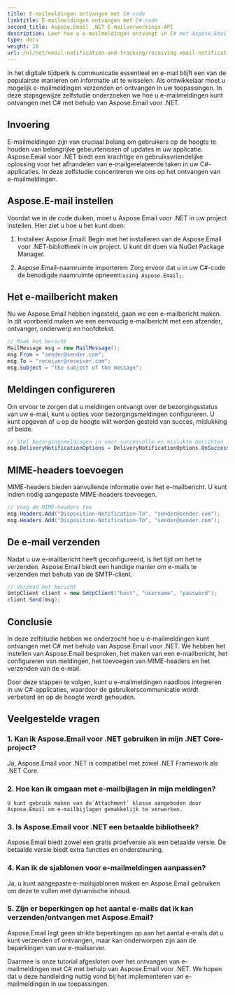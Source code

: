 ```yaml
---
title: E-mailmeldingen ontvangen met C#-code
linktitle: E-mailmeldingen ontvangen met C#-code
second_title: Aspose.Email .NET E-mailverwerkings-API
description: Leer hoe u e-mailmeldingen ontvangt in C# met Aspose.Email voor .NET. Efficiënt codevoorbeeld verstrekt.
type: docs
weight: 10
url: /nl/net/email-notification-and-tracking/receiving-email-notifications-with-csharp-code/
---
```



In het digitale tijdperk is communicatie essentieel en e-mail blijft een van de populairste manieren om informatie uit te wisselen. Als ontwikkelaar moet u mogelijk e-mailmeldingen verzenden en ontvangen in uw toepassingen. In deze stapsgewijze zelfstudie onderzoeken we hoe u e-mailmeldingen kunt ontvangen met C# met behulp van Aspose.Email voor .NET.

## Invoering

E-mailmeldingen zijn van cruciaal belang om gebruikers op de hoogte te houden van belangrijke gebeurtenissen of updates in uw applicatie. Aspose.Email voor .NET biedt een krachtige en gebruiksvriendelijke oplossing voor het afhandelen van e-mailgerelateerde taken in uw C#-applicaties. In deze zelfstudie concentreren we ons op het ontvangen van e-mailmeldingen.

## Aspose.E-mail instellen

Voordat we in de code duiken, moet u Aspose.Email voor .NET in uw project instellen. Hier ziet u hoe u het kunt doen:

1. Installeer Aspose.Email: Begin met het installeren van de Aspose.Email voor .NET-bibliotheek in uw project. U kunt dit doen via NuGet Package Manager.

2.  Aspose.Email-naamruimte importeren: Zorg ervoor dat u in uw C#-code de benodigde naamruimte opneemt:`using Aspose.Email;`.

## Het e-mailbericht maken

Nu we Aspose.Email hebben ingesteld, gaan we een e-mailbericht maken. In dit voorbeeld maken we een eenvoudig e-mailbericht met een afzender, ontvanger, onderwerp en hoofdtekst.

```csharp
// Maak het bericht
MailMessage msg = new MailMessage();
msg.From = "sender@sender.com";
msg.To = "receiver@receiver.com";
msg.Subject = "the subject of the message";
```

## Meldingen configureren

Om ervoor te zorgen dat u meldingen ontvangt over de bezorgingsstatus van uw e-mail, kunt u opties voor bezorgingsmeldingen configureren. U kunt opgeven of u op de hoogte wilt worden gesteld van succes, mislukking of beide.

```csharp
// Stel bezorgingsmeldingen in voor succesvolle en mislukte berichten
msg.DeliveryNotificationOptions = DeliveryNotificationOptions.OnSuccess | DeliveryNotificationOptions.OnFailure;
```

## MIME-headers toevoegen

MIME-headers bieden aanvullende informatie over het e-mailbericht. U kunt indien nodig aangepaste MIME-headers toevoegen.

```csharp
// Voeg de MIME-headers toe
msg.Headers.Add("Disposition-Notification-To", "sender@sender.com");
msg.Headers.Add("Disposition-Notification-To", "sender@sender.com");
```

## De e-mail verzenden

Nadat u uw e-mailbericht heeft geconfigureerd, is het tijd om het te verzenden. Aspose.Email biedt een handige manier om e-mails te verzenden met behulp van de SMTP-client.

```csharp
// Verzend het bericht
SmtpClient client = new SmtpClient("host", "username", "password");
client.Send(msg);
```

## Conclusie

In deze zelfstudie hebben we onderzocht hoe u e-mailmeldingen kunt ontvangen met C# met behulp van Aspose.Email voor .NET. We hebben het instellen van Aspose.Email besproken, het maken van een e-mailbericht, het configureren van meldingen, het toevoegen van MIME-headers en het verzenden van de e-mail.

Door deze stappen te volgen, kunt u e-mailmeldingen naadloos integreren in uw C#-applicaties, waardoor de gebruikerscommunicatie wordt verbeterd en op de hoogte wordt gehouden.

## Veelgestelde vragen

### 1. Kan ik Aspose.Email voor .NET gebruiken in mijn .NET Core-project?
   Ja, Aspose.Email voor .NET is compatibel met zowel .NET Framework als .NET Core.

### 2. Hoe kan ik omgaan met e-mailbijlagen in mijn meldingen?
    U kunt gebruik maken van de`Attachment` klasse aangeboden door Aspose.Email om e-mailbijlagen gemakkelijk te verwerken.

### 3. Is Aspose.Email voor .NET een betaalde bibliotheek?
   Aspose.Email biedt zowel een gratis proefversie als een betaalde versie. De betaalde versie biedt extra functies en ondersteuning.

### 4. Kan ik de sjablonen voor e-mailmeldingen aanpassen?
   Ja, u kunt aangepaste e-mailsjablonen maken en Aspose.Email gebruiken om deze te vullen met dynamische inhoud.

### 5. Zijn er beperkingen op het aantal e-mails dat ik kan verzenden/ontvangen met Aspose.Email?
   Aspose.Email legt geen strikte beperkingen op aan het aantal e-mails dat u kunt verzenden of ontvangen, maar kan onderworpen zijn aan de beperkingen van uw e-mailserver.

Daarmee is onze tutorial afgesloten over het ontvangen van e-mailmeldingen met C# met behulp van Aspose.Email voor .NET. We hopen dat u deze handleiding nuttig vond bij het implementeren van e-mailmeldingen in uw toepassingen. 
